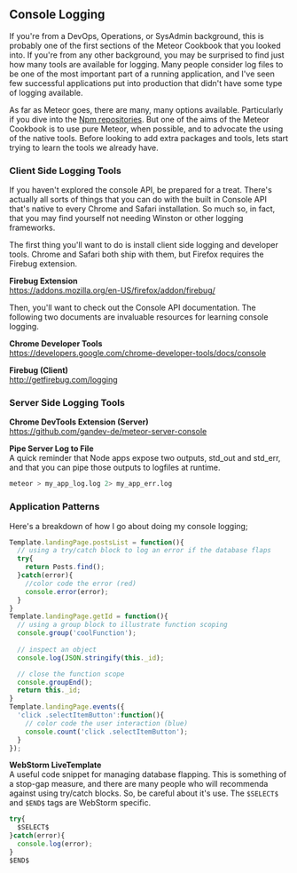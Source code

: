 ## Console Logging

If you're from a DevOps, Operations, or SysAdmin background, this is probably one of the first sections of the Meteor Cookbook that you looked into.  If you're from any other background, you may be surprised to find just how many tools are available for logging.  Many people consider log files to be one of the most important part of a running application, and I've seen few successful applications put into production that didn't have some type of logging available.  

As far as Meteor goes, there are many, many options available.  Particularly if you dive into the [Npm repositories](https://npmjs.org/search?q=logging).  But one of the aims of the Meteor Cookbook is to use pure Meteor, when possible, and to advocate the using of the native tools.  Before looking to add extra packages and tools, lets start trying to learn the tools we already have.  

### Client Side Logging Tools

If you haven't explored the console API, be prepared for a treat.  There's actually all sorts of things that you can do with the built in Console API that's native to every Chrome and Safari installation.  So much so, in fact, that you may find yourself not needing Winston or other logging frameworks.  

The first thing you'll want to do is install client side logging and developer tools.  Chrome and Safari both ship with them, but Firefox requires the Firebug extension.  

  **Firebug Extension**      
  https://addons.mozilla.org/en-US/firefox/addon/firebug/  

Then, you'll want to check out the Console API documentation.  The following two documents are invaluable resources for learning console logging.  

  **Chrome Developer Tools**      
  https://developers.google.com/chrome-developer-tools/docs/console  

  **Firebug (Client)**    
  http://getfirebug.com/logging  

### Server Side Logging Tools  

**Chrome DevTools Extension (Server)**  
https://github.com/gandev-de/meteor-server-console  

**Pipe Server Log to File**    
A quick reminder that Node apps expose two outputs, std_out and std_err, and that you can pipe those outputs to logfiles at runtime.  
````sh
meteor > my_app_log.log 2> my_app_err.log
````

### Application Patterns  

Here's a breakdown of how I go about doing my console logging;
````js
Template.landingPage.postsList = function(){
  // using a try/catch block to log an error if the database flaps
  try{
    return Posts.find();
  }catch(error){
    //color code the error (red)
    console.error(error);
  }
}
Template.landingPage.getId = function(){
  // using a group block to illustrate function scoping
  console.group('coolFunction');
  
  // inspect an object
  console.log(JSON.stringify(this._id);

  // close the function scope
  console.groupEnd();
  return this._id;
}
Template.landingPage.events({
  'click .selectItemButton':function(){
    // color code the user interaction (blue)
    console.count('click .selectItemButton');
  }
});
````

**WebStorm LiveTemplate**      
A useful code snippet for managing database flapping.  This is something of a stop-gap measure, and there are many people who will recommenda against using try/catch blocks.  So, be careful about it's use.  The ``$SELECT$`` and ``$END$`` tags are WebStorm specific.  
````js
try{
  $SELECT$
}catch(error){
  console.log(error);
}
$END$
````
